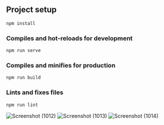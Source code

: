 ## Project setup
```
npm install
```

### Compiles and hot-reloads for development
```
npm run serve
```

### Compiles and minifies for production
```
npm run build
```

### Lints and fixes files
```
npm run lint
```
![Screenshot (1012)](https://github.com/temban/Noela_Spa/assets/76685729/f7bcaf7c-ee6a-4891-b570-2b785c9ba613)
![Screenshot (1013)](https://github.com/temban/Noela_Spa/assets/76685729/2e8c2ad1-e284-4288-9eef-1eeb2fa58b2b)
![Screenshot (1014)](https://github.com/temban/Noela_Spa/assets/76685729/da4b5203-f4ca-4f8e-903e-24d3f95ca416)
